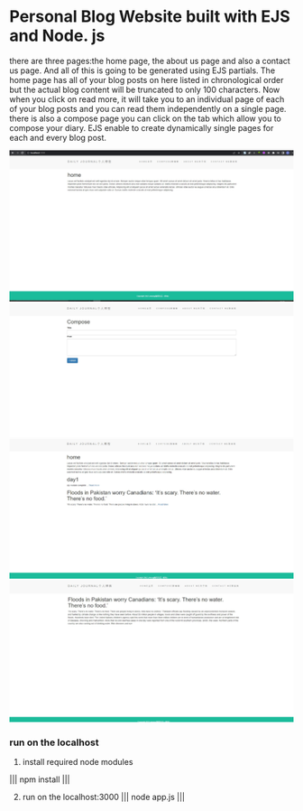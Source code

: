 # Personal Blog Website built with EJS and Node. js 

there are three pages:the home page, the about us page and also a contact us page. And all of this is going to be generated using EJS partials. The home page has all of your blog posts on here listed in chronological order but the actual blog content will be truncated to only 100 characters. Now when you click on read more, it will take you to an individual page of each of your blog posts and you can read them independently on a single page. there is also a compose page you can click on the tab which allow you to compose your diary. EJS enable to create dynamically single pages for each and every blog post. 

![alt text](/images/1.jpg) 
![alt text](/images/2.jpg) 
![alt text](/images/3.jpg) 
![alt text](/images/4.jpg) 

### run on the localhost 
1. install required node modules 

|||
npm install
|||

2. run on the localhost:3000
|||
node app.js 
|||